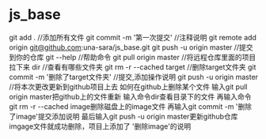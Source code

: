 # js_base
git add . //添加所有文件
git commit -m '第一次提交' //注释说明
git remote add origin git@github.com:una-sara/js_base.git
git push -u origin master //提交到你的仓库
git --help //帮助命令
git pull origin master //将远程仓库里面的项目拉下来
dir //查看有哪些文件夹
git rm -r --cached target //删除target文件夹
git commit -m '删除了target文件夹' //提交,添加操作说明
git push -u origin master //将本次更改更新到github项目上去
如何在github上删除某个文件
输入git pull origin master把github上的文件重新
输入命令dir查看目录下的文件
再输入命令git rm -r --cached image删除磁盘上的image文件
再输入git commit -m '删除了image'提交添加说明
最后输入git push -u origin master更新github仓库
imgage文件就成功删除，项目上添加了 '删除image'的说明
